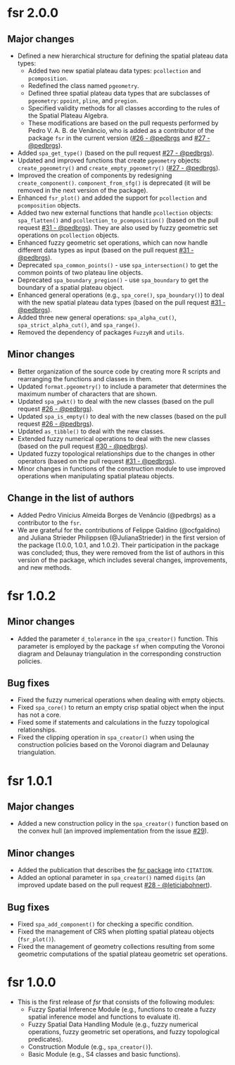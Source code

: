 # fsr 2.0.0

## Major changes

- Defined a new hierarchical structure for defining the spatial plateau data types:
  - Added two new spatial plateau data types: `pcollection` and `pcomposition`.
  - Redefined the class named `pgeometry`.
  - Defined three spatial plateau data types that are subclasses of `pgeometry`: `ppoint`, `pline`, and `pregion`.
  - Specified validity methods for all classes according to the rules of the Spatial Plateau Algebra.
  - These modifications are based on the pull requests performed by Pedro V. A. B. de Venâncio, who is added as a contributor of the package `fsr` in the current version ([#26 - @pedbrgs](https://github.com/accarniel/fsr/pull/26) and [#27 - @pedbrgs](https://github.com/accarniel/fsr/pull/27)).
- Added `spa_get_type()` (based on the pull request [#27 - @pedbrgs](https://github.com/accarniel/fsr/pull/27)).
- Updated and improved functions that create `pgeometry` objects: `create_pgeometry()` and `create_empty_pgeometry()` ([#27 - @pedbrgs](https://github.com/accarniel/fsr/pull/27)).
- Improved the creation of components by redesigning `create_component()`. `component_from_sfg()` is deprecated (it will be removed in the next version of the package).
- Enhanced `fsr_plot()` and added the support for `pcollection` and `pcomposition` objects.
- Added two new external functions that handle `pcollection` objects: `spa_flatten()` and `pcollection_to_pcomposition()` (based on the pull request [#31 - @pedbrgs](https://github.com/accarniel/fsr/pull/31)). They are also used by fuzzy geometric set operations on `pcollection` objects.
- Enhanced fuzzy geometric set operations, which can now handle different data types as input (based on the pull request [#31 - @pedbrgs](https://github.com/accarniel/fsr/pull/31)). 
- Deprecated `spa_common_points()` - use `spa_intersection()` to get the common points of two plateau line objects.
- Deprecated `spa_boundary_pregion()` - use `spa_boundary` to get the boundary of a spatial plateau object.
- Enhanced general operations (e.g., `spa_core()`, `spa_boundary()`) to deal with the new spatial plateau data types (based on the pull request [#31 - @pedbrgs](https://github.com/accarniel/fsr/pull/31)). 
- Added three new general operations: `spa_alpha_cut()`, `spa_strict_alpha_cut()`, and `spa_range()`.
- Removed the dependency of packages `FuzzyR` and `utils`.

## Minor changes

- Better organization of the source code by creating more R scripts and rearranging the functions and classes in them.
- Updated `format.pgeometry()` to include a parameter that determines the maximum number of characters that are shown.
- Updated `spa_pwkt()` to deal with the new classes (based on the pull request [#26 - @pedbrgs](https://github.com/accarniel/fsr/pull/26)).
- Updated `spa_is_empty()` to deal with the new classes (based on the pull request [#26 - @pedbrgs](https://github.com/accarniel/fsr/pull/26)).
- Updated `as_tibble()` to deal with the new classes.
- Extended fuzzy numerical operations to deal with the new classes (based on the pull request [#30 - @pedbrgs](https://github.com/accarniel/fsr/pull/30)).
- Updated fuzzy topological relationships due to the changes in other operators (based on the pull request [#31 - @pedbrgs](https://github.com/accarniel/fsr/pull/31)).
- Minor changes in functions of the construction module to use improved operations when manipulating spatial plateau objects.

## Change in the list of authors

- Added Pedro Vinícius Almeida Borges de Venâncio (@pedbrgs) as a contributor to the `fsr`.
- We are grateful for the contributions of Felippe Galdino (@ocfgaldino) and Juliana Strieder Philippsen (@JulianaStrieder) in the first version of the package (1.0.0, 1.0.1, and 1.0.2). Their participation in the package was concluded; thus, they were removed from the list of authors in this version of the package, which includes several changes, improvements, and new methods.

# fsr 1.0.2

## Minor changes

- Added the parameter `d_tolerance` in the `spa_creator()` function. This parameter is employed by the package `sf` when computing the Voronoi diagram and Delaunay triangulation in the corresponding construction policies.

## Bug fixes

- Fixed the fuzzy numerical operations when dealing with empty objects.
- Fixed `spa_core()` to return an empty crisp spatial object when the input has not a core.
- Fixed some if statements and calculations in the fuzzy topological relationships.
- Fixed the clipping operation in `spa_creator()` when using the construction policies based on the Voronoi diagram and Delaunay triangulation.

# fsr 1.0.1

## Major changes

- Added a new construction policy in the `spa_creator()` function based on the convex hull (an improved implementation from the issue [#29](https://github.com/accarniel/fsr/issues/29)).

## Minor changes

- Added the publication that describes the [fsr package](https://dl.acm.org/doi/abs/10.1145/3474717.3484255) into `CITATION`.
- Added an optional parameter in `spa_creator()` named `digits` (an improved update based on the pull request [#28 - @leticiabohnert](https://github.com/accarniel/fsr/pull/28)).

## Bug fixes

- Fixed `spa_add_component()` for checking a specific condition.
- Fixed the management of CRS when plotting spatial plateau objects (`fsr_plot()`).
- Fixed the management of geometry collections resulting from some geometric computations of the spatial plateau geometric set operations.
  
# fsr 1.0.0

- This is the first release of _fsr_ that consists of the following modules:
  - Fuzzy Spatial Inference Module (e.g., functions to create a fuzzy spatial inference model and functions to evaluate it).
  - Fuzzy Spatial Data Handling Module (e.g., fuzzy numerical operations, fuzzy geometric set operations, and fuzzy topological predicates).
  - Construction Module (e.g., `spa_creator()`).
  - Basic Module (e.g., S4 classes and basic functions).